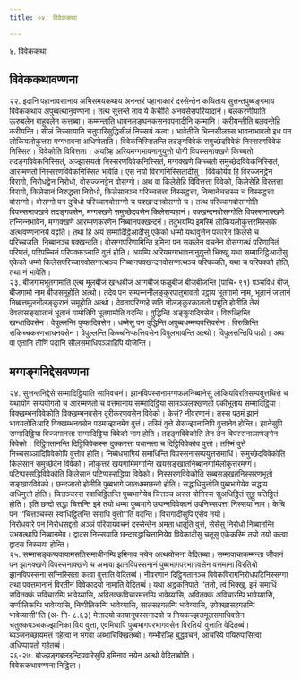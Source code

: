 ```yaml
---
title: ०४. विवेककथा

---
```

४. विवेककथा  


## विवेककथावण्णना

२२. इदानि पहानावसानाय अभिसमयकथाय अनन्तरं पहानाकारं दस्सेन्तेन कथिताय सुत्तन्तपुब्बङ्गमाय विवेककथाय अपुब्बत्थानुवण्णना। तत्थ सुत्तन्ते ताव ये केचीति अनवसेसपरियादानं। बलकरणीयाति ऊरुबलेन बाहुबलेन कत्तब्बा। कम्मन्ताति धावनलङ्घनकसनवपनादीनि कम्मानि। करीयन्तीति बलवन्तेहि करीयन्ति। सीलं निस्सायाति चतुपारिसुद्धिसीलं निस्सयं कत्वा। भावेतीति भिन्‍नसीलस्स भावनाभावतो इध पन लोकियलोकुत्तरा मग्गभावना अधिप्पेताति। विवेकनिस्सितन्ति तदङ्गविवेकं समुच्छेदविवेकं निस्सरणविवेकं निस्सितं। विवेकोति विवित्तता। अयञ्हि अरियमग्गभावनानुयुत्तो योगी विपस्सनाक्खणे किच्‍चतो तदङ्गविवेकनिस्सितं, अज्झासयतो निस्सरणविवेकनिस्सितं, मग्गक्खणे किच्‍चतो समुच्छेदविवेकनिस्सितं, आरम्मणतो निस्सरणविवेकनिस्सितं भावेति। एस नयो विरागनिस्सितादीसु। विवेकोयेव हि विरज्‍जनट्ठेन विरागो, निरोधट्ठेन निरोधो, वोसज्‍जनट्ठेन वोसग्गो। अथ वा किलेसेहि विवित्तत्ता विवेको, किलेसेहि विरत्तत्ता विरागो, किलेसानं निरुद्धत्ता निरोधो, किलेसानञ्‍च परिच्‍चत्तत्ता विस्सट्ठत्ता, निब्बानेचत्तस्स च विस्सट्ठत्ता वोसग्गो। वोसग्गो पन दुविधो परिच्‍चागवोसग्गो च पक्खन्दनवोसग्गो च। तत्थ परिच्‍चागवोसग्गोति विपस्सनाक्खणे तदङ्गवसेन, मग्गक्खणे समुच्छेदवसेन किलेसप्पहानं। पक्खन्दनवोसग्गोति विपस्सनाक्खणे तन्‍निन्‍नभावेन, मग्गक्खणे आरम्मणकरणेन निब्बानपक्खन्दनं। तदुभयम्पि इमस्मिं लोकियलोकुत्तरमिस्सके अत्थवण्णनानये वट्टति। तथा हि अयं सम्मादिट्ठिआदीसु एकेको धम्मो यथावुत्तेन पकारेन किलेसे च परिच्‍चजति, निब्बानञ्‍च पक्खन्दति। वोसग्गपरिणामिन्ति इमिना पन सकलेन वचनेन वोसग्गत्थं परिणामितं परिणतं, परिपच्‍चितं परिपक्‍कञ्‍चाति वुत्तं होति। अयम्पि अरियमग्गभावनानुयुत्तो भिक्खु यथा सम्मादिट्ठिआदीसु एकेको धम्मो किलेसपरिच्‍चागवोसग्गत्थञ्‍च निब्बानपक्खन्दनवोसग्गत्थञ्‍च परिपच्‍चति, यथा च परिपक्‍को होति, तथा नं भावेति।  
२३. बीजगामभूतगामाति एत्थ मूलबीजं खन्धबीजं अग्गबीजं फळुबीजं बीजबीजन्ति (पाचि॰ ९१) पञ्‍चविधं बीजं, बीजगामो नाम बीजसमूहोति अत्थो। तदेव पन सम्पन्‍ननीलङ्कुरपातुभावतो पट्ठाय भूतगामो नाम, भूतानं जातानं निब्बत्तमूलनीलङ्कुरानं समूहोति अत्थो। देवतापरिग्गहे सति नीलङ्कुरकालतो पभुति होतीति तेसं देवतासङ्खातानं भूतानं गामोतिपि भूतगामोति वदन्ति। वुद्धिन्ति अङ्कुरादिवसेन। विरुळ्हिन्ति खन्धादिवसेन। वेपुल्‍लन्ति पुप्फादिवसेन। धम्मेसु पन वुद्धिन्ति अपुब्बधम्मप्पवत्तिवसेन। विरुळिन्ति सकिच्‍चकरणसाधनवसेन। वेपुल्‍लन्ति किच्‍चनिप्फत्तिवसेन विपुलभावन्ति अत्थो। विपुलत्तन्तिपि पाठो। अथ वा एतानि तीणि पदानि सीलसमाधिपञ्‍ञाहिपि योजेन्ति।  


## मग्गङ्गनिद्देसवण्णना

२४. सुत्तन्तनिद्देसे सम्मादिट्ठियाति सामिवचनं। झानविपस्सनामग्गफलनिब्बानेसु लोकियविरतिसम्पयुत्तचित्ते च यथायोगं सम्पयोगतो च आरम्मणतो च वत्तमानाय सम्मादिट्ठिया सामञ्‍ञलक्खणतो एकीभूताय सम्मादिट्ठिया। विक्खम्भनविवेकोति विक्खम्भनवसेन दूरीकरणवसेन विवेको। केसं? नीवरणानं। तस्स पठमं झानं भावयतोतिआदि विक्खम्भनवसेन पठमज्झानमेव वुत्तं। तस्मिं वुत्ते सेसज्झानानिपि वुत्तानेव होन्ति। झानेसुपि सम्मादिट्ठिया विज्‍जमानत्ता सम्मादिट्ठिया विवेको नाम होति। तदङ्गविवेकोति तेन तेन विपस्सनाञाणङ्गेन विवेको। दिट्ठिगतानन्ति दिट्ठिविवेकस्स दुक्‍करत्ता पधानत्ता च दिट्ठिविवेकोव वुत्तो। तस्मिं वुत्ते निच्‍चसञ्‍ञादिविवेकोपि वुत्तोव होति। निब्बेधभागियं समाधिन्ति विपस्सनासम्पयुत्तसमाधिं। समुच्छेदविवेकोति किलेसानं समुच्छेदेन विवेको। लोकुत्तरं खयगामिमग्गन्ति खयसङ्खातनिब्बानगामिलोकुत्तरमग्गं। पटिप्पस्सद्धिविवेकोति किलेसानं पटिप्पस्सद्धिया विवेको। निस्सरणविवेकोति सब्बसङ्खतनिस्सरणभूतो सङ्खारविवेको। छन्दजातो होतीति पुब्बभागे जातधम्मछन्दो होति। सद्धाधिमुत्तोति पुब्बभागेयेव सद्धाय अधिमुत्तो होति। चित्तञ्‍चस्स स्वाधिट्ठितन्ति पुब्बभागेयेव चित्तञ्‍च अस्स योगिस्स सुअधिट्ठितं सुट्ठु पतिट्ठितं होति। इति छन्दो सद्धा चित्तन्ति इमे तयो धम्मा पुब्बभागे उप्पन्‍नविवेकानं उपनिस्सयत्ता निस्सया नाम। केचि पन ‘‘चित्तञ्‍चस्स स्वाधिट्ठितन्ति समाधि वुत्तो’’ति वदन्ति। विरागादीसुपि एसेव नयो।  
निरोधवारे पन निरोधसद्दतो अञ्‍ञं परियायवचनं दस्सेन्तेन अमता धातूति वुत्तं, सेसेसु निरोधो निब्बानन्ति उभयत्थापि निब्बानमेव। द्वादस निस्सयाति छन्दसद्धाचित्तानियेव विवेकादीसु चतूसु एकेकस्मिं तयो तयो कत्वा द्वादस निस्सया होन्ति।  
२५. सम्मासङ्कप्पवायामसतिसमाधीनम्पि इमिनाव नयेन अत्थयोजना वेदितब्बा। सम्मावाचाकम्मन्ता जीवानं पन झानक्खणे विपस्सनाक्खणे च अभावा झानविपस्सनानं पुब्बभागपरभागवसेन वत्तमाना विरतियो झानविपस्सना सन्‍निस्सिता कत्वा वुत्ताति वेदितब्बं। नीवरणानं दिट्ठिगतानञ्‍च विवेकविरागनिरोधपटिनिस्सग्गा तथा पवत्तमानानं विरतीनं विवेकादयो नामाति वेदितब्बं। यथा अट्ठकनिपाते ‘‘ततो, त्वं भिक्खु, इमं समाधिं सवितक्‍कं सविचारम्पि भावेय्यासि, अवितक्‍कविचारमत्तम्पि भावेय्यासि, अवितक्‍कं अविचारम्पि भावेय्यासि, सप्पीतिकम्पि भावेय्यासि, निप्पीतिकम्पि भावेय्यासि, सातसहगतम्पि भावेय्यासि, उपेक्खासहगतम्पि भावेय्यासी’’ति (अ॰ नि॰ ८.६३) मेत्तादयो कायानुपस्सनादयो च नियकज्झत्तमूलसमाधिवसेन चतुक्‍कपञ्‍चकज्झानिका विय वुत्ता, एवमिधापि पुब्बभागपरभागवसेन विरतियो वुत्ताति वेदितब्बं। ब्यञ्‍जनच्छायमत्तं गहेत्वा न भगवा अब्भाचिक्खितब्बो। गम्भीरञ्हि बुद्धवचनं, आचरिये पयिरुपासित्वा अधिप्पायतो गहेतब्बं।  
२६-२७. बोज्झङ्गबलइन्द्रियवारेसुपि इमिनाव नयेन अत्थो वेदितब्बोति।  
विवेककथावण्णना निट्ठिता।  
